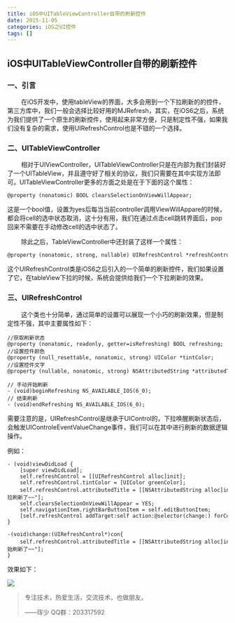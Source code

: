 ```yaml
---
title: iOS中UITableViewController自带的刷新控件
date: 2015-11-05
categories: iOS之UI控件
tags: []
---
```

## iOS中UITableViewController自带的刷新控件

### 一、引言

        在iOS开发中，使用tableView的界面，大多会用到一个下拉刷新的的控件，第三方库中，我们一般会选择比较好用的MJRefresh，其实，在iOS6之后，系统为我们提供了一个原生的刷新控件，使用起来非常方便，只是制定性不强，如果我们没有复杂的需求，使用UIRefreshControl也是不错的一个选择。

### 二、UITableViewController

        相对于UIViewController，UITableViewController只是在内部为我们封装好了一个UITableView，并且遵守好了相关的协议，我们只需要在其中实现方法即可。UITableViewController更多的方面之处是在于下面的这个属性：

```
@property (nonatomic) BOOL clearsSelectionOnViewWillAppear;
```

这是一个bool值，设置为yes后每当当前controller调用ViewWillAppare的时候，都会将cell的选中状态取消，这十分有用，我们在通过点击cell跳转界面后，pop回来不需要在手动修改cell的选中状态了。

        除此之后，TableViewController中还封装了这样一个属性：

```
@property (nonatomic, strong, nullable) UIRefreshControl *refreshControl;
```

这个UIRefreshControl类是iOS6之后引入的一个简单的刷新控件，我们如果设置了它，在tableView下拉的时候，系统会提供给我们一个下拉刷新的效果。

### 三、UIRefreshControl

        这个类也十分简单，通过简单的设置可以展现一个小巧的刷新效果，但是制定性不强，其中主要属性如下：

```
//获取刷新状态
@property (nonatomic, readonly, getter=isRefreshing) BOOL refreshing;
//设置控件颜色
@property (null_resettable, nonatomic, strong) UIColor *tintColor;
//设置控件文字
@property (nullable, nonatomic, strong) NSAttributedString *attributedTitle UI_APPEARANCE_SELECTOR;

// 手动开始刷新
- (void)beginRefreshing NS_AVAILABLE_IOS(6_0);
// 结束刷新
- (void)endRefreshing NS_AVAILABLE_IOS(6_0);
```

需要注意的是，UIRefreshControl是继承于UIControl的，下拉唤醒刷新状态后，会触发UIControleEventValueChange事件，我们可以在其中进行刷新的数据逻辑操作。

例如：

```
- (void)viewDidLoad {
    [super viewDidLoad];
    self.refreshControl = [[UIRefreshControl alloc]init];
    self.refreshControl.tintColor = [UIColor greenColor];
    self.refreshControl.attributedTitle = [[NSAttributedString alloc]initWithString:@"下拉刷新了~~"];
    self.clearsSelectionOnViewWillAppear = YES;
    self.navigationItem.rightBarButtonItem = self.editButtonItem;
    [self.refreshControl addTarget:self action:@selector(change:) forControlEvents:UIControlEventValueChanged];
}

-(void)change:(UIRefreshControl*)con{
    self.refreshControl.attributedTitle = [[NSAttributedString alloc]initWithString:@"开始刷新了~~"];
}
```

效果如下：

![](http://static.oschina.net/uploads/space/2015/1105/171309_HeMn_2340880.png)

> 专注技术，热爱生活，交流技术，也做朋友。
> 
> ——珲少 QQ群：203317592
